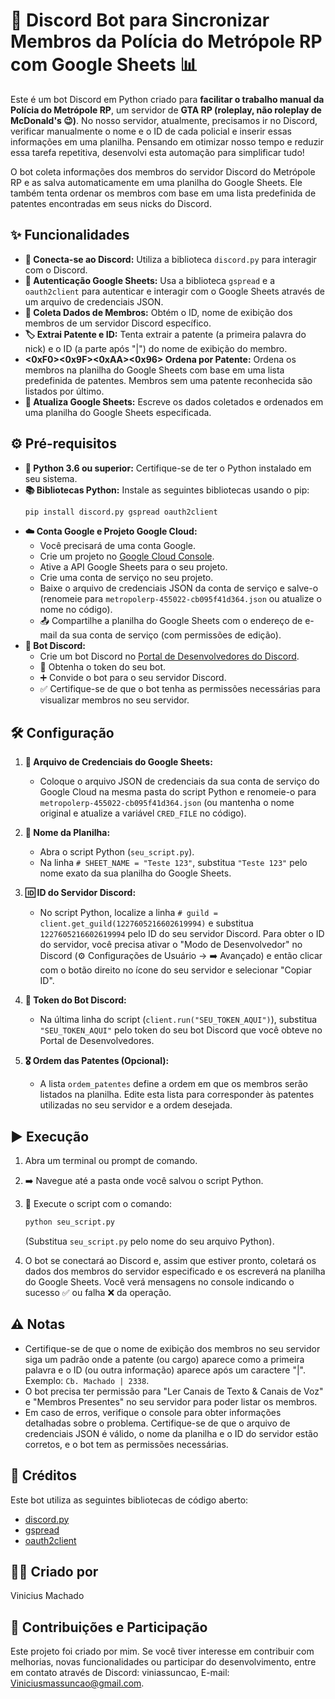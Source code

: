 # 🤖 Discord Bot para Sincronizar Membros da Polícia do Metrópole RP com Google Sheets 📊

Este é um bot Discord em Python criado para **facilitar o trabalho manual da Polícia do Metrópole RP**, um servidor de **GTA RP (roleplay, não roleplay de McDonald's 😉)**. No nosso servidor, atualmente, precisamos ir no Discord, verificar manualmente o nome e o ID de cada policial e inserir essas informações em uma planilha. Pensando em otimizar nosso tempo e reduzir essa tarefa repetitiva, desenvolvi esta automação para simplificar tudo!

O bot coleta informações dos membros do servidor Discord do Metrópole RP e as salva automaticamente em uma planilha do Google Sheets. Ele também tenta ordenar os membros com base em uma lista predefinida de patentes encontradas em seus nicks do Discord.

## ✨ Funcionalidades

* **🔗 Conecta-se ao Discord:** Utiliza a biblioteca `discord.py` para interagir com o Discord.
* **🔑 Autenticação Google Sheets:** Usa a biblioteca `gspread` e a `oauth2client` para autenticar e interagir com o Google Sheets através de um arquivo de credenciais JSON.
* **👤 Coleta Dados de Membros:** Obtém o ID, nome de exibição dos membros de um servidor Discord específico.
* **🏷️ Extrai Patente e ID:** Tenta extrair a patente (a primeira palavra do nick) e o ID (a parte após "|") do nome de exibição do membro.
* **<0xF0><0x9F><0xAA><0x96> Ordena por Patente:** Ordena os membros na planilha do Google Sheets com base em uma lista predefinida de patentes. Membros sem uma patente reconhecida são listados por último.
* **💾 Atualiza Google Sheets:** Escreve os dados coletados e ordenados em uma planilha do Google Sheets especificada.

## ⚙️ Pré-requisitos

* **🐍 Python 3.6 ou superior:** Certifique-se de ter o Python instalado em seu sistema.
* **📚 Bibliotecas Python:** Instale as seguintes bibliotecas usando o pip:
    ```bash
    pip install discord.py gspread oauth2client
    ```
* **☁️ Conta Google e Projeto Google Cloud:**
    * Você precisará de uma conta Google.
    * Crie um projeto no [Google Cloud Console](https://console.cloud.google.com/).
    * Ative a API Google Sheets para o seu projeto.
    * Crie uma conta de serviço no seu projeto.
    * Baixe o arquivo de credenciais JSON da conta de serviço e salve-o (renomeie para `metropolerp-455022-cb095f41d364.json` ou atualize o nome no código).
    * 📤 Compartilhe a planilha do Google Sheets com o endereço de e-mail da sua conta de serviço (com permissões de edição).
* **🤖 Bot Discord:**
    * Crie um bot Discord no [Portal de Desenvolvedores do Discord](https://discord.com/developers/applications).
    * 🔑 Obtenha o token do seu bot.
    * ➕ Convide o bot para o seu servidor Discord.
    * ✅ Certifique-se de que o bot tenha as permissões necessárias para visualizar membros no seu servidor.

## 🛠️ Configuração

1.  **🔑 Arquivo de Credenciais do Google Sheets:**
    * Coloque o arquivo JSON de credenciais da sua conta de serviço do Google Cloud na mesma pasta do script Python e renomeie-o para `metropolerp-455022-cb095f41d364.json` (ou mantenha o nome original e atualize a variável `CRED_FILE` no código).

2.  **📝 Nome da Planilha:**
    * Abra o script Python (`seu_script.py`).
    * Na linha `# SHEET_NAME = "Teste 123"`, substitua `"Teste 123"` pelo nome exato da sua planilha do Google Sheets.

3.  **🆔 ID do Servidor Discord:**
    * No script Python, localize a linha `# guild = client.get_guild(1227605216602619994)` e substitua `1227605216602619994` pelo ID do seu servidor Discord. Para obter o ID do servidor, você precisa ativar o "Modo de Desenvolvedor" no Discord (⚙️ Configurações de Usuário -> ➡️ Avançado) e então clicar com o botão direito no ícone do seu servidor e selecionar "Copiar ID".

4.  **🔑 Token do Bot Discord:**
    * Na última linha do script (`client.run("SEU_TOKEN_AQUI")`), substitua `"SEU_TOKEN_AQUI"` pelo token do seu bot Discord que você obteve no Portal de Desenvolvedores.

5.  **🎖️ Ordem das Patentes (Opcional):**
    * A lista `ordem_patentes` define a ordem em que os membros serão listados na planilha. Edite esta lista para corresponder às patentes utilizadas no seu servidor e a ordem desejada.

## ▶️ Execução

1.  Abra um terminal ou prompt de comando.
2.  ➡️ Navegue até a pasta onde você salvou o script Python.
3.  🚀 Execute o script com o comando:
    ```bash
    python seu_script.py
    ```
    (Substitua `seu_script.py` pelo nome do seu arquivo Python).

4.  O bot se conectará ao Discord e, assim que estiver pronto, coletará os dados dos membros do servidor especificado e os escreverá na planilha do Google Sheets. Você verá mensagens no console indicando o sucesso ✅ ou falha ❌ da operação.

## ⚠️ Notas

* Certifique-se de que o nome de exibição dos membros no seu servidor siga um padrão onde a patente (ou cargo) aparece como a primeira palavra e o ID (ou outra informação) aparece após um caractere "|". Exemplo: `Cb. Machado | 2338`.
* O bot precisa ter permissão para "Ler Canais de Texto & Canais de Voz" e "Membros Presentes" no seu servidor para poder listar os membros.
* Em caso de erros, verifique o console para obter informações detalhadas sobre o problema. Certifique-se de que o arquivo de credenciais JSON é válido, o nome da planilha e o ID do servidor estão corretos, e o bot tem as permissões necessárias.

## 🙏 Créditos

Este bot utiliza as seguintes bibliotecas de código aberto:

* [discord.py](https://discordpy.readthedocs.io/en/stable/)
* [gspread](https://docs.gspread.org/en/latest/)
* [oauth2client](https://oauth2client.readthedocs.io/en/latest/)

## 🧑‍💻 Criado por

Vinicius Machado

## 🤝 Contribuições e Participação

Este projeto foi criado por mim. Se você tiver interesse em contribuir com melhorias, novas funcionalidades ou participar do desenvolvimento, entre em contato através de Discord: viniassuncao, E-mail: Viniciusmassuncao@gmail.com.
